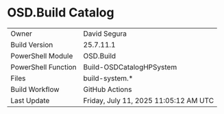 ﻿# OSD.Build Catalog

| | |
|-|-|
| Owner | David Segura |
| Build Version | 25.7.11.1 |
| PowerShell Module | OSD.Build |
| PowerShell Function | Build-OSDCatalogHPSystem |
| Files | build-system.* |
| Build Workflow | GitHub Actions |
| Last Update | Friday, July 11, 2025 11:05:12 AM UTC |
